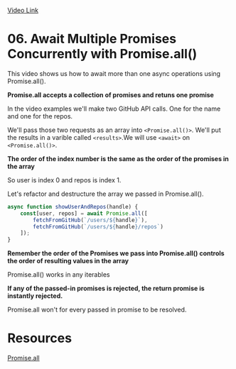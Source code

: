 [Video Link](https://egghead.io/lessons/javascript-await-multiple-promises-concurrently-with-promise-all)

# 06. Await Multiple Promises Concurrently with Promise.all()

This video shows us how to await more than one async operations using Promise.all().

**Promise.all accepts a collection of promises and retuns one promise**

In the video examples we'll  make two GitHub API calls. One for the name and one for the repos.

We'll pass those two requests as an array into ```<Promise.all()>```. We'll put the results in a varible called ```<results>```.We will use ```<await>``` on ```<Promise.all()>```.

**The order of the index number is the same as the order of the promises in the array**

So user is index 0 and repos is index 1.

Let's refactor and destructure the array we passed in Promise.all(). 

```javascript
async function showUserAndRepos(handle) {
    const[user, repos] = await Promise.all([
        fetchFromGitHub(`/users/${handle}`),
        fetchFromGitHub(`/users/${handle}/repos`)
    ]);
}
```
**Remember the order of the Promises we pass into Promise.all() controls the order of resulting values in the array**

Promise.all() works in any iterables

**If any of the passed-in promises is rejected, the return promise is instantly rejected.** 

Promise.all won't for every passed in promise to be resolved.

# Resources
[Promise.all](https://developer.mozilla.org/en-US/docs/Web/JavaScript/Reference/Global_Objects/Promise/all)




